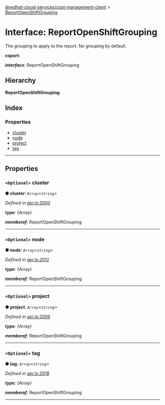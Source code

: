 [@redhat-cloud-services/cost-management-client](../README.md) > [ReportOpenShiftGrouping](../interfaces/reportopenshiftgrouping.md)

# Interface: ReportOpenShiftGrouping

The grouping to apply to the report. No grouping by default.

*__export__*: 

*__interface__*: ReportOpenShiftGrouping

## Hierarchy

**ReportOpenShiftGrouping**

## Index

### Properties

* [cluster](reportopenshiftgrouping.md#cluster)
* [node](reportopenshiftgrouping.md#node)
* [project](reportopenshiftgrouping.md#project)
* [tag](reportopenshiftgrouping.md#tag)

---

## Properties

<a id="cluster"></a>

### `<Optional>` cluster

**● cluster**: *`Array`<`string`>*

*Defined in [api.ts:2000](https://github.com/RedHatInsights/javascript-clients/blob/master/packages/cost-management/api.ts#L2000)*

*__type__*: {Array}

*__memberof__*: ReportOpenShiftGrouping

___
<a id="node"></a>

### `<Optional>` node

**● node**: *`Array`<`string`>*

*Defined in [api.ts:2012](https://github.com/RedHatInsights/javascript-clients/blob/master/packages/cost-management/api.ts#L2012)*

*__type__*: {Array}

*__memberof__*: ReportOpenShiftGrouping

___
<a id="project"></a>

### `<Optional>` project

**● project**: *`Array`<`string`>*

*Defined in [api.ts:2006](https://github.com/RedHatInsights/javascript-clients/blob/master/packages/cost-management/api.ts#L2006)*

*__type__*: {Array}

*__memberof__*: ReportOpenShiftGrouping

___
<a id="tag"></a>

### `<Optional>` tag

**● tag**: *`Array`<`string`>*

*Defined in [api.ts:2018](https://github.com/RedHatInsights/javascript-clients/blob/master/packages/cost-management/api.ts#L2018)*

*__type__*: {Array}

*__memberof__*: ReportOpenShiftGrouping

___

